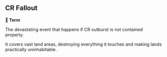 ## CR Fallout

**📑 Term**

The devastating event that happens if CR outburst is not contained properly.

It covers vast land areas, destroying everything it touches and making lands practically uninhabitable.